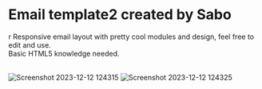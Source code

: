 <h1>Email template2 created by Sabo</h1>r
Responsive email layout with pretty cool modules and design, feel free to edit and use.
<br>
Basic HTML5 knowledge needed.
<br>
<br>

![Screenshot 2023-12-12 124315](https://github.com/JDsabo/email2-html-template/assets/82731778/1d98f404-b637-462a-afc7-28922a1615d7)
![Screenshot 2023-12-12 124325](https://github.com/JDsabo/email2-html-template/assets/82731778/5493d237-193e-47ff-86f4-0da86094b8ad)
